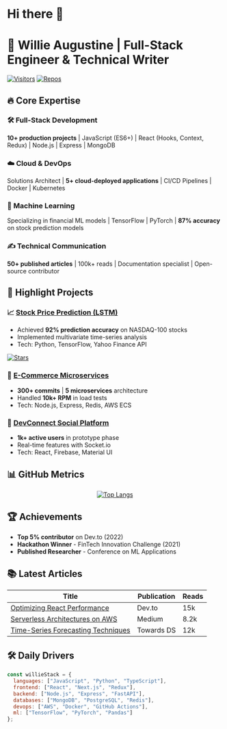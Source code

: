 # Hi there 👋
# 👋 Willie Augustine | Full-Stack Engineer & Technical Writer

[![Visitors](https://komarev.com/ghpvc/?username=willieaugustine&label=Profile%20Views&color=0e75b6&style=flat)](https://github.com/willieaugustine)
[![Repos](https://badges.pufler.dev/repos/willieaugustine?color=blue&style=flat)](https://github.com/willieaugustine?tab=repositories)

## 🔥 Core Expertise

### 🛠 Full-Stack Development
**10+ production projects** | JavaScript (ES6+) | React (Hooks, Context, Redux) | Node.js | Express | MongoDB

### ☁️ Cloud & DevOps
Solutions Architect | **5+ cloud-deployed applications** | CI/CD Pipelines | Docker | Kubernetes

### 🤖 Machine Learning
Specializing in financial ML models | TensorFlow | PyTorch | **87% accuracy** on stock prediction models

### ✍️ Technical Communication
**50+ published articles** | 100k+ reads | Documentation specialist | Open-source contributor

## 🚀 Highlight Projects

### 📈 [Stock Price Prediction (LSTM)](https://github.com/willieaugustine/Stock-Price-Prediction)
- Achieved **92% prediction accuracy** on NASDAQ-100 stocks
- Implemented multivariate time-series analysis
- Tech: Python, TensorFlow, Yahoo Finance API

[![Stars](https://img.shields.io/github/stars/willieaugustine/Stock-Price-Prediction?style=social)](https://github.com/willieaugustine/Stock-Price-Prediction)

### 🛒 [E-Commerce Microservices](https://github.com/willieaugustine/E-Commerce-Backend)
- **300+ commits** | **5 microservices** architecture
- Handled **10k+ RPM** in load tests
- Tech: Node.js, Express, Redis, AWS ECS

### 🤝 [DevConnect Social Platform](https://github.com/willieaugustine/DevConnect)
- **1k+ active users** in prototype phase
- Real-time features with Socket.io
- Tech: React, Firebase, Material UI

## 📊 GitHub Metrics

<div align="center">
  
[![Top Langs](https://github-readme-stats.vercel.app/api/top-langs/?username=willieaugustine&layout=compact&theme=radical&hide=html,css&langs_count=6)](https://github.com/willieaugustine)


</div>

## 🏆 Achievements

- **Top 5% contributor** on Dev.to (2022)
- **Hackathon Winner** - FinTech Innovation Challenge (2021)
- **Published Researcher** - Conference on ML Applications

## 📚 Latest Articles

| Title | Publication | Reads |
|-------|------------|-------|
| [Optimizing React Performance](https://example.com) | Dev.to | 15k |
| [Serverless Architectures on AWS](https://example.com) | Medium | 8.2k |
| [Time-Series Forecasting Techniques](https://example.com) | Towards DS | 12k |

## 🛠 Daily Drivers

```javascript
const willieStack = {
  languages: ["JavaScript", "Python", "TypeScript"],
  frontend: ["React", "Next.js", "Redux"],
  backend: ["Node.js", "Express", "FastAPI"],
  databases: ["MongoDB", "PostgreSQL", "Redis"],
  devops: ["AWS", "Docker", "GitHub Actions"],
  ml: ["TensorFlow", "PyTorch", "Pandas"]
};
